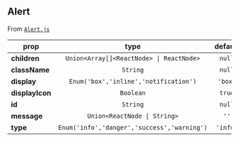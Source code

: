 
## Alert

From [`Alert.js`](Alert.js)



prop | type | default | required | description
---- | :----: | :-------: | :--------: | -----------
**children** | `Union<Array[]<ReactNode> \| ReactNode>` | `null` | :x: | 
**className** | `String` | `null` | :x: | 
**display** | `Enum('box','inline','notification')` | `'box'` | :x: | 
**displayIcon** | `Boolean` | `true` | :x: | 
**id** | `String` | `null` | :x: | 
**message** | `Union<ReactNode \| String>` | `''` | :x: | 
**type** | `Enum('info','danger','success','warning')` | `'info'` | :x: | 



